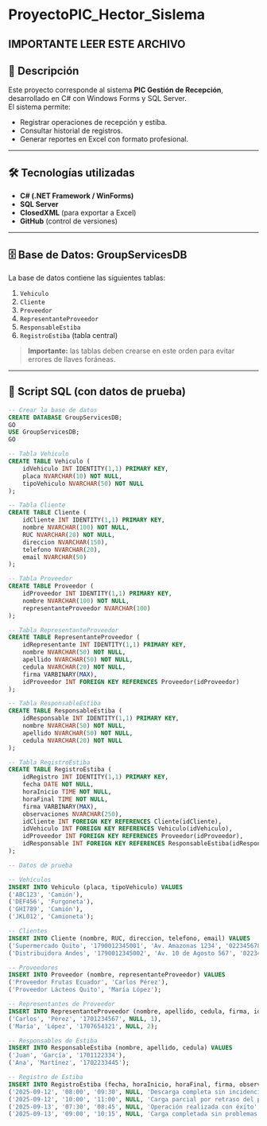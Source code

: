 # ProyectoPIC_Hector_Sislema
## IMPORTANTE LEER ESTE ARCHIVO

## 📌 Descripción

Este proyecto corresponde al sistema **PIC Gestión de Recepción**, desarrollado en C# con Windows Forms y SQL Server.  
El sistema permite:

- Registrar operaciones de recepción y estiba.
- Consultar historial de registros.
- Generar reportes en Excel con formato profesional.

---

## 🛠️ Tecnologías utilizadas

- **C# (.NET Framework / WinForms)**
- **SQL Server**
- **ClosedXML** (para exportar a Excel)
- **GitHub** (control de versiones)

---

## 🗄️ Base de Datos: GroupServicesDB

La base de datos contiene las siguientes tablas:

1. `Vehiculo`
2. `Cliente`
3. `Proveedor`
4. `RepresentanteProveedor`
5. `ResponsableEstiba`
6. `RegistroEstiba` (tabla central)

> **Importante:** las tablas deben crearse en este orden para evitar errores de llaves foráneas.

---

## 📝 Script SQL (con datos de prueba)

```sql
-- Crear la base de datos
CREATE DATABASE GroupServicesDB;
GO
USE GroupServicesDB;
GO

-- Tabla Vehiculo
CREATE TABLE Vehiculo (
    idVehiculo INT IDENTITY(1,1) PRIMARY KEY,
    placa NVARCHAR(10) NOT NULL,
    tipoVehiculo NVARCHAR(50) NOT NULL
);

-- Tabla Cliente
CREATE TABLE Cliente (
    idCliente INT IDENTITY(1,1) PRIMARY KEY,
    nombre NVARCHAR(100) NOT NULL,
    RUC NVARCHAR(20) NOT NULL,
    direccion NVARCHAR(150),
    telefono NVARCHAR(20),
    email NVARCHAR(50)
);

-- Tabla Proveedor
CREATE TABLE Proveedor (
    idProveedor INT IDENTITY(1,1) PRIMARY KEY,
    nombre NVARCHAR(100) NOT NULL,
    representanteProveedor NVARCHAR(100)
);

-- Tabla RepresentanteProveedor
CREATE TABLE RepresentanteProveedor (
    idRepresentante INT IDENTITY(1,1) PRIMARY KEY,
    nombre NVARCHAR(50) NOT NULL,
    apellido NVARCHAR(50) NOT NULL,
    cedula NVARCHAR(20) NOT NULL,
    firma VARBINARY(MAX),
    idProveedor INT FOREIGN KEY REFERENCES Proveedor(idProveedor)
);

-- Tabla ResponsableEstiba
CREATE TABLE ResponsableEstiba (
    idResponsable INT IDENTITY(1,1) PRIMARY KEY,
    nombre NVARCHAR(50) NOT NULL,
    apellido NVARCHAR(50) NOT NULL,
    cedula NVARCHAR(20) NOT NULL
);

-- Tabla RegistroEstiba
CREATE TABLE RegistroEstiba (
    idRegistro INT IDENTITY(1,1) PRIMARY KEY,
    fecha DATE NOT NULL,
    horaInicio TIME NOT NULL,
    horaFinal TIME NOT NULL,
    firma VARBINARY(MAX),
    observaciones NVARCHAR(250),
    idCliente INT FOREIGN KEY REFERENCES Cliente(idCliente),
    idVehiculo INT FOREIGN KEY REFERENCES Vehiculo(idVehiculo),
    idProveedor INT FOREIGN KEY REFERENCES Proveedor(idProveedor),
    idResponsable INT FOREIGN KEY REFERENCES ResponsableEstiba(idResponsable)
);

-- Datos de prueba

-- Vehículos
INSERT INTO Vehiculo (placa, tipoVehiculo) VALUES
('ABC123', 'Camión'),
('DEF456', 'Furgoneta'),
('GHI789', 'Camión'),
('JKL012', 'Camioneta');

-- Clientes
INSERT INTO Cliente (nombre, RUC, direccion, telefono, email) VALUES
('Supermercado Quito', '1790012345001', 'Av. Amazonas 1234', '022345678', 'contacto@superquito.com'),
('Distribuidora Andes', '1790012345002', 'Av. 10 de Agosto 567', '022345679', 'info@andes.com');

-- Proveedores
INSERT INTO Proveedor (nombre, representanteProveedor) VALUES
('Proveedor Frutas Ecuador', 'Carlos Pérez'),
('Proveedor Lácteos Quito', 'María López');

-- Representantes de Proveedor
INSERT INTO RepresentanteProveedor (nombre, apellido, cedula, firma, idProveedor) VALUES
('Carlos', 'Pérez', '1701234567', NULL, 1),
('María', 'López', '1707654321', NULL, 2);

-- Responsables de Estiba
INSERT INTO ResponsableEstiba (nombre, apellido, cedula) VALUES
('Juan', 'García', '1701122334'),
('Ana', 'Martínez', '1702233445');

-- Registro de Estiba
INSERT INTO RegistroEstiba (fecha, horaInicio, horaFinal, firma, observaciones, idCliente, idVehiculo, idProveedor, idResponsable) VALUES
('2025-09-12', '08:00', '09:30', NULL, 'Descarga completa sin incidencias', 1, 1, 1, 1),
('2025-09-12', '10:00', '11:00', NULL, 'Carga parcial por retraso del proveedor', 2, 2, 2, 2),
('2025-09-13', '07:30', '08:45', NULL, 'Operación realizada con éxito', 1, 3, 1, 2),
('2025-09-13', '09:00', '10:15', NULL, 'Carga completada sin problemas', 2, 4, 2, 1);
